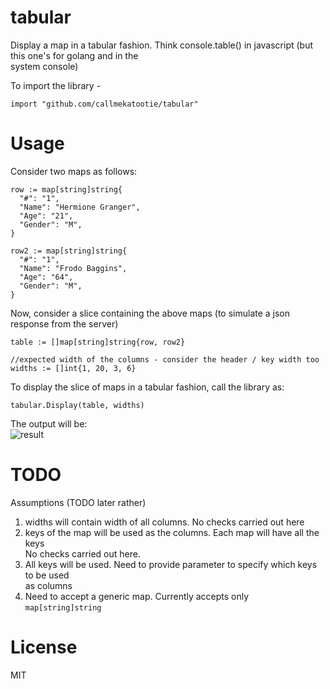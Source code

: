 # tabular
Display a map in a tabular fashion. Think console.table() in javascript (but this one's for golang and in the  
system console)

To import the library - 
```golang
import "github.com/callmekatootie/tabular"
```

# Usage

Consider two maps as follows:
```golang
row := map[string]string{
  "#": "1",
  "Name": "Hermione Granger",
  "Age": "21",
  "Gender": "M",
}

row2 := map[string]string{
  "#": "1",
  "Name": "Frodo Baggins",
  "Age": "64",
  "Gender": "M",
}
```

Now, consider a slice containing the above maps (to simulate a json response from the server)
```golang
table := []map[string]string{row, row2}

//expected width of the columns - consider the header / key width too
widths := []int{1, 20, 3, 6}
```

To display the slice of maps in a tabular fashion, call the library as:
```golang
tabular.Display(table, widths)
```

The output will be:  
![result](http://i.imgur.com/NXuMeFo.png)

# TODO
Assumptions (TODO later rather)  
1. widths will contain width of all columns. No checks carried out here  
2. keys of the map will be used as the columns. Each map will have all the keys  
No checks carried out here.  
3. All keys will be used. Need to provide parameter to specify which keys to be used  
as columns  
4. Need to accept a generic map. Currently accepts only `map[string]string`  

# License
MIT
